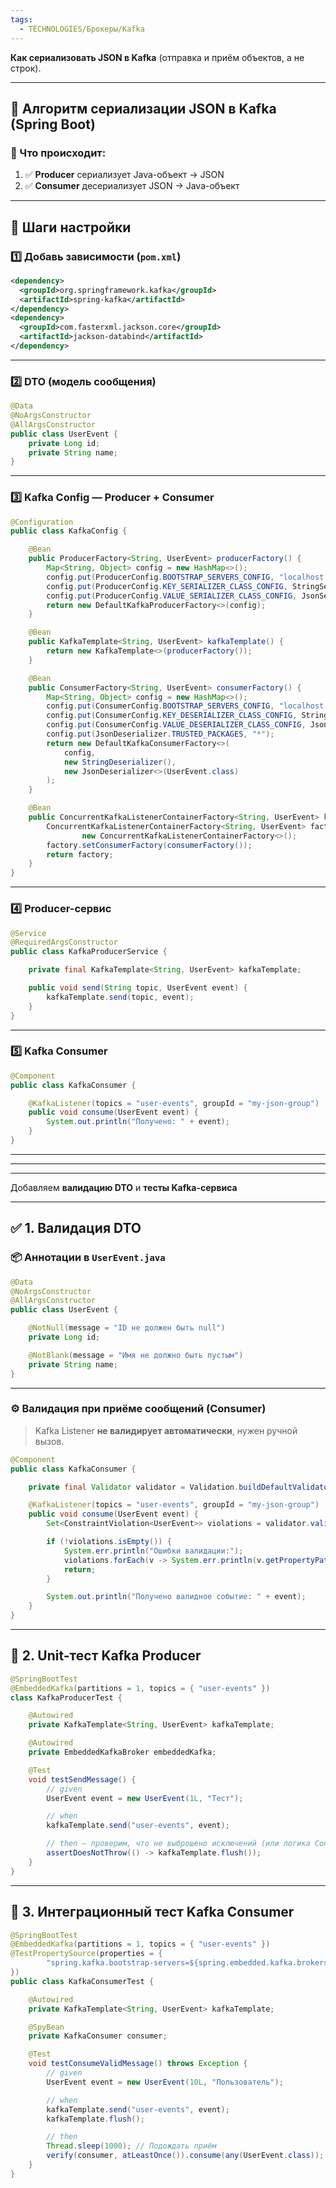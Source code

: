 ```yaml
---
tags:
  - TECHNOLOGIES/Брокеры/Kafka
---
```

**Как сериализовать JSON в Kafka** (отправка и приём объектов, а не строк).

---
## 🧠 Алгоритм сериализации JSON в Kafka (Spring Boot)
### 🔄 Что происходит:
1. ✅ **Producer** сериализует Java-объект → JSON    
2. ✅ **Consumer** десериализует JSON → Java-объект    

---
## 🧩 Шаги настройки
### 1️⃣ Добавь зависимости (`pom.xml`)
```xml
<dependency>
  <groupId>org.springframework.kafka</groupId>
  <artifactId>spring-kafka</artifactId>
</dependency>
<dependency>
  <groupId>com.fasterxml.jackson.core</groupId>
  <artifactId>jackson-databind</artifactId>
</dependency>
```

---
### 2️⃣ DTO (модель сообщения)
```java
@Data
@NoArgsConstructor
@AllArgsConstructor
public class UserEvent {
    private Long id;
    private String name;
}
```

---
### 3️⃣ Kafka Config — Producer + Consumer
```java
@Configuration
public class KafkaConfig {

    @Bean
    public ProducerFactory<String, UserEvent> producerFactory() {
        Map<String, Object> config = new HashMap<>();
        config.put(ProducerConfig.BOOTSTRAP_SERVERS_CONFIG, "localhost:9092");
        config.put(ProducerConfig.KEY_SERIALIZER_CLASS_CONFIG, StringSerializer.class);
        config.put(ProducerConfig.VALUE_SERIALIZER_CLASS_CONFIG, JsonSerializer.class);
        return new DefaultKafkaProducerFactory<>(config);
    }

    @Bean
    public KafkaTemplate<String, UserEvent> kafkaTemplate() {
        return new KafkaTemplate<>(producerFactory());
    }

    @Bean
    public ConsumerFactory<String, UserEvent> consumerFactory() {
        Map<String, Object> config = new HashMap<>();
        config.put(ConsumerConfig.BOOTSTRAP_SERVERS_CONFIG, "localhost:9092");
        config.put(ConsumerConfig.KEY_DESERIALIZER_CLASS_CONFIG, StringDeserializer.class);
        config.put(ConsumerConfig.VALUE_DESERIALIZER_CLASS_CONFIG, JsonDeserializer.class);
        config.put(JsonDeserializer.TRUSTED_PACKAGES, "*");
        return new DefaultKafkaConsumerFactory<>(
            config,
            new StringDeserializer(),
            new JsonDeserializer<>(UserEvent.class)
        );
    }

    @Bean
    public ConcurrentKafkaListenerContainerFactory<String, UserEvent> kafkaListenerContainerFactory() {
        ConcurrentKafkaListenerContainerFactory<String, UserEvent> factory =
                new ConcurrentKafkaListenerContainerFactory<>();
        factory.setConsumerFactory(consumerFactory());
        return factory;
    }
}
```

---
### 4️⃣ Producer-сервис
```java
@Service
@RequiredArgsConstructor
public class KafkaProducerService {

    private final KafkaTemplate<String, UserEvent> kafkaTemplate;

    public void send(String topic, UserEvent event) {
        kafkaTemplate.send(topic, event);
    }
}
```

---
### 5️⃣ Kafka Consumer
```java
@Component
public class KafkaConsumer {

    @KafkaListener(topics = "user-events", groupId = "my-json-group")
    public void consume(UserEvent event) {
        System.out.println("Получено: " + event);
    }
}
```

---
---
---
Добавляем **валидацию DTO** и **тесты Kafka-сервиса**

---
## ✅ 1. Валидация DTO
### 📦 Аннотации в `UserEvent.java`
```java
@Data
@NoArgsConstructor
@AllArgsConstructor
public class UserEvent {

    @NotNull(message = "ID не должен быть null")
    private Long id;

    @NotBlank(message = "Имя не должно быть пустым")
    private String name;
}
```

---
### ⚙️ Валидация при приёме сообщений (Consumer)

> Kafka Listener **не валидирует автоматически**, нужен ручной вызов.
```java
@Component
public class KafkaConsumer {

    private final Validator validator = Validation.buildDefaultValidatorFactory().getValidator();

    @KafkaListener(topics = "user-events", groupId = "my-json-group")
    public void consume(UserEvent event) {
        Set<ConstraintViolation<UserEvent>> violations = validator.validate(event);

        if (!violations.isEmpty()) {
            System.err.println("Ошибки валидации:");
            violations.forEach(v -> System.err.println(v.getPropertyPath() + ": " + v.getMessage()));
            return;
        }

        System.out.println("Получено валидное событие: " + event);
    }
}
```

---
## 🧪 2. Unit-тест Kafka Producer
```java
@SpringBootTest
@EmbeddedKafka(partitions = 1, topics = { "user-events" })
class KafkaProducerTest {

    @Autowired
    private KafkaTemplate<String, UserEvent> kafkaTemplate;

    @Autowired
    private EmbeddedKafkaBroker embeddedKafka;

    @Test
    void testSendMessage() {
        // given
        UserEvent event = new UserEvent(1L, "Тест");

        // when
        kafkaTemplate.send("user-events", event);

        // then — проверим, что не выброшено исключений (или логика Consumer срабатывает)
        assertDoesNotThrow(() -> kafkaTemplate.flush());
    }
}
```

---
## 🧪 3. Интеграционный тест Kafka Consumer
```java
@SpringBootTest
@EmbeddedKafka(partitions = 1, topics = { "user-events" })
@TestPropertySource(properties = {
        "spring.kafka.bootstrap-servers=${spring.embedded.kafka.brokers}"
})
public class KafkaConsumerTest {

    @Autowired
    private KafkaTemplate<String, UserEvent> kafkaTemplate;

    @SpyBean
    private KafkaConsumer consumer;

    @Test
    void testConsumeValidMessage() throws Exception {
        // given
        UserEvent event = new UserEvent(10L, "Пользователь");

        // when
        kafkaTemplate.send("user-events", event);
        kafkaTemplate.flush();

        // then
        Thread.sleep(1000); // Подождать приём
        verify(consumer, atLeastOnce()).consume(any(UserEvent.class));
    }
}
```
